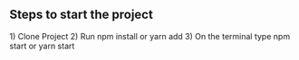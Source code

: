 <h2>Steps to start the project</h2>
1) Clone Project
2) Run npm install or yarn add
3) On the terminal type npm start or yarn start
